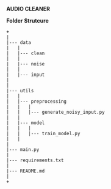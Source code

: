 **AUDIO CLEANER**


**Folder Strutcure**
```
+
|
|--- data
|	|
|	|--- clean
|	|
|	|--- noise
|	|
|	|--- input
|
|
|--- utils
|	|
|	|--- preprocessing
|	|	|
|	|	|--- generate_noisy_input.py
|	|
|	|--- model
|	|	|
|	|	|--- train_model.py
|	|
|
|--- main.py
|
|--- requirements.txt
|
|--- README.md
|
+
```